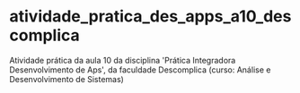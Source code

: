 # atividade_pratica_des_apps_a10_descomplica
Atividade prática da aula 10 da disciplina 'Prática Integradora Desenvolvimento de Aps', da faculdade Descomplica (curso: Análise e Desenvolvimento de Sistemas)
